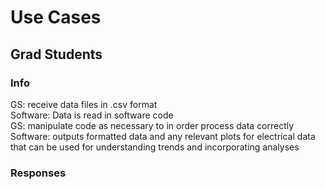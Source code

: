# Use Cases

## Grad Students

### Info

GS: receive data files in .csv format  
Software: Data is read in software code  
GS: manipulate code as necessary to in order process data correctly  
Software: outputs formatted data and any relevant plots for electrical data that can be used for understanding trends and incorporating analyses  

### Responses
